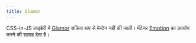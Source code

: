 ```yaml
---
title: Glamor
---
```


CSS-in-JS लाइब्रेरी में [Glamor](https://github.com/threepointone/glamor) सक्रिय रूप से मेन्टेन नहीं की जाती। मेंटेनर [Emotion](/docs/emotion/) का उपयोग करने की सलाह देता है।
